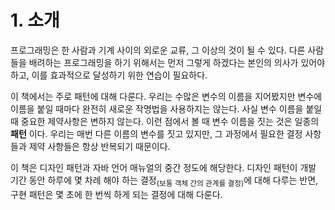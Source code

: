# 1. 소개

프로그래밍은 한 사람과 기계 사이의 외로운 교류, 그 이상의 것이 될 수 있다. 다른 사람들을 배려하는 프로그래밍을 하기 위해서는 먼저 그렇게 하겠다는 본인의 의사가 있어야 하고, 이를 효과적으로 달성하기 위한 연습이 필요하다.     

이 책에서는 주로 패턴에 대해 다룬다. 우리는 수많은 변수의 이름을 지어봤지만 변수에 이름을 붙일 때마다 완전히 새로운 작명법을 사용하지는 않는다. 사실 변수 이름을 붙일 때 중요한 제약사항은 변하지 않는다. 이런 점에서 볼 때 변수 이름을 짓는 것은 일종의 **패턴** 이다. 우리는 매번 다른 이름의 변수를 짓고 있지만, 그 과정에서 필요한 결정 사항들과 제약 사항들은 항상 반복되기 때문이다. 

이 책은 디자인 패턴과 자바 언어 매뉴얼의 중간 정도에 해당한다. 디자인 패턴이 개발 기간 동안 하루에 몇 차례 해야 하는 결정<sub>(보통 객체 간의 관계를 결정)</sub>에 대해 다루는 반면, 구현 패턴은 몇 초에 한 번씩 하게 되는 결정에 대해 다룬다.
